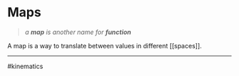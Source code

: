 # Maps
>*a **map** is another name for **function***

A map is a way to translate between values in different [[spaces]].



---
#kinematics 